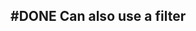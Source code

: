 ## #DONE Can also use a filter
<!--  #task -->
<!-- created:2023-09-13T01:06:24.195Z task-id:JOPcH group:"Ungrouped Tasks" story-id:List-tasks-in-a-story order:-80 completed:2023-10-01T17:34:03.928Z -->
